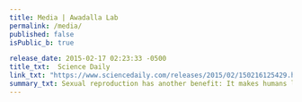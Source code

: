 ```yaml
---
title: Media | Awadalla Lab
permalink: /media/
published: false
isPublic_b: true

release_date: 2015-02-17 02:23:33 -0500
title_txt: 	Science Daily
link_txt: "https://www.sciencedaily.com/releases/2015/02/150216125429.htm"
summary_txt: Sexual reproduction has another benefit: It makes humans less prone to disease over time
---
```

